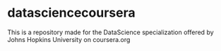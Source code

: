 # datasciencecoursera
This is a repository made for the DataScience specialization offered by Johns Hopkins University on coursera.org
